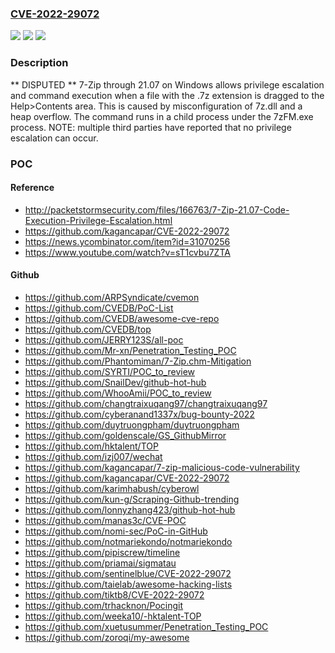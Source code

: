 ### [CVE-2022-29072](https://cve.mitre.org/cgi-bin/cvename.cgi?name=CVE-2022-29072)
![](https://img.shields.io/static/v1?label=Product&message=n%2Fa&color=blue)
![](https://img.shields.io/static/v1?label=Version&message=n%2Fa&color=blue)
![](https://img.shields.io/static/v1?label=Vulnerability&message=n%2Fa&color=brighgreen)

### Description

** DISPUTED ** 7-Zip through 21.07 on Windows allows privilege escalation and command execution when a file with the .7z extension is dragged to the Help>Contents area. This is caused by misconfiguration of 7z.dll and a heap overflow. The command runs in a child process under the 7zFM.exe process. NOTE: multiple third parties have reported that no privilege escalation can occur.

### POC

#### Reference
- http://packetstormsecurity.com/files/166763/7-Zip-21.07-Code-Execution-Privilege-Escalation.html
- https://github.com/kagancapar/CVE-2022-29072
- https://news.ycombinator.com/item?id=31070256
- https://www.youtube.com/watch?v=sT1cvbu7ZTA

#### Github
- https://github.com/ARPSyndicate/cvemon
- https://github.com/CVEDB/PoC-List
- https://github.com/CVEDB/awesome-cve-repo
- https://github.com/CVEDB/top
- https://github.com/JERRY123S/all-poc
- https://github.com/Mr-xn/Penetration_Testing_POC
- https://github.com/Phantomiman/7-Zip.chm-Mitigation
- https://github.com/SYRTI/POC_to_review
- https://github.com/SnailDev/github-hot-hub
- https://github.com/WhooAmii/POC_to_review
- https://github.com/changtraixuqang97/changtraixuqang97
- https://github.com/cyberanand1337x/bug-bounty-2022
- https://github.com/duytruongpham/duytruongpham
- https://github.com/goldenscale/GS_GithubMirror
- https://github.com/hktalent/TOP
- https://github.com/izj007/wechat
- https://github.com/kagancapar/7-zip-malicious-code-vulnerability
- https://github.com/kagancapar/CVE-2022-29072
- https://github.com/karimhabush/cyberowl
- https://github.com/kun-g/Scraping-Github-trending
- https://github.com/lonnyzhang423/github-hot-hub
- https://github.com/manas3c/CVE-POC
- https://github.com/nomi-sec/PoC-in-GitHub
- https://github.com/notmariekondo/notmariekondo
- https://github.com/pipiscrew/timeline
- https://github.com/priamai/sigmatau
- https://github.com/sentinelblue/CVE-2022-29072
- https://github.com/taielab/awesome-hacking-lists
- https://github.com/tiktb8/CVE-2022-29072
- https://github.com/trhacknon/Pocingit
- https://github.com/weeka10/-hktalent-TOP
- https://github.com/xuetusummer/Penetration_Testing_POC
- https://github.com/zoroqi/my-awesome

